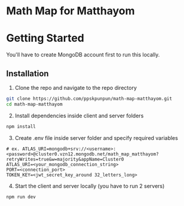 # Math Map for Matthayom

# Getting Started
You'll have to create MongoDB account first to run this locally.
## Installation
1. Clone the repo and navigate to the repo directory
```bash
git clone https://github.com/ppskpunpun/math-map-matthayom.git
cd math-map-matthayom
```
2. Install dependencies inside client and server folders
```bash
npm install
```
3. Create .env file inside server folder and specify required variables
```
# ex. ATLAS_URI=mongodb+srv://<username>:<password>@cluster0.vzn12.mongodb.net/math_map_matthayom?retryWrites=true&w=majority&appName=Cluster0
ATLAS_URI=<your_mongodb_connection_string>
PORT=<connection_port>
TOKEN_KEY=<jwt_secret_key_around 32_letters_long>
```
4. Start the client and server locally (you have to run 2 servers)
```bash
npm run dev
```